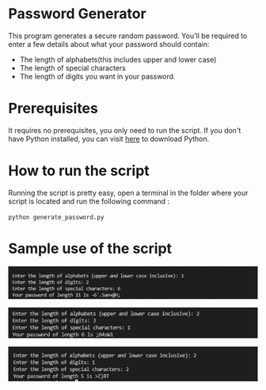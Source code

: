 # Password Generator

This program generates a secure random password. You'll be required to enter a few details about what your password should contain:

- The length of alphabets(this includes upper and lower case) 
- The length of special characters 
- The length of digits you want in your password.

# Prerequisites

It requires no prerequisites, you only need to run the script. If you don't have Python installed, you can visit [here](https://www.python.org/downloads/) to download Python.

# How to run the script

Running the script is pretty easy, open a terminal in the folder where your script is located and run the following command :

`python generate_password.py`

# Sample use of the script

![alt text](https://github.com/Mannuel25/Mini-Python-Projects/blob/master/password-generator/password-generator-2/screenshot_1.png)

![alt text](https://github.com/Mannuel25/Mini-Python-Projects/blob/master/password-generator/password-generator-2/screenshot_2.png)

![alt text](https://github.com/Mannuel25/Mini-Python-Projects/blob/master/password-generator/password-generator-2/screenshot_3.png)
